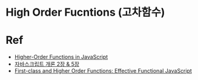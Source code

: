 # High Order Fucntions (고차함수)

# Ref

- [Higher-Order Functions in JavaScript](https://www.sitepoint.com/higher-order-functions-javascript/)
- [자바스크립트 개론 2장 & 5장](http://www.yes24.com/Product/Goods/8282657)
- [First-class and Higher Order Functions: Effective Functional JavaScript](https://hackernoon.com/effective-functional-javascript-first-class-and-higher-order-functions-713fde8df50a)
